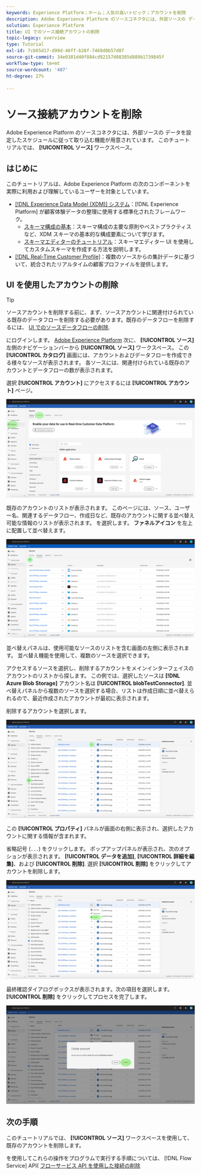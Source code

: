 ```yaml
---
keywords: Experience Platform；ホーム；人気の高いトピック；アカウントを削除
description: Adobe Experience Platform のソースコネクタには、外部ソースの データを設定したスケジュールに従って取り込む機能が用意されています。 このチュートリアルでは、「ソース」ワークスペースからアカウントを削除する手順を説明します。
solution: Experience Platform
title: UI でのソース接続アカウントの削除
topic-legacy: overview
type: Tutorial
exl-id: 7cb65d17-d99d-46ff-b28f-7469d0b57d07
source-git-commit: 34e0381d40f884cd92157d08385d889b1739845f
workflow-type: tm+mt
source-wordcount: '487'
ht-degree: 27%

---
```


# ソース接続アカウントを削除

Adobe Experience Platform のソースコネクタには、外部ソースの データを設定したスケジュールに従って取り込む機能が用意されています。 このチュートリアルでは、 **[!UICONTROL ソース]** ワークスペース。

## はじめに

このチュートリアルは、Adobe Experience Platform の次のコンポーネントを実際に利用および理解しているユーザーを対象としています。

- [[!DNL Experience Data Model (XDM)]  システム](../../../xdm/home.md)：[!DNL Experience Platform] が顧客体験データの整理に使用する標準化されたフレームワーク。
   - [スキーマ構成の基本](../../../xdm/schema/composition.md)：スキーマ構成の主要な原則やベストプラクティスなど、XDM スキーマの基本的な構成要素について学びます。
   - [スキーマエディターのチュートリアル](../../../xdm/tutorials/create-schema-ui.md)：スキーマエディター UI を使用してカスタムスキーマを作成する方法を説明します。
- [[!DNL Real-Time Customer Profile]](../../../profile/home.md)：複数のソースからの集計データに基づいて、統合されたリアルタイムの顧客プロファイルを提供します。

## UI を使用したアカウントの削除

>[!TIP]
>
>ソースアカウントを削除する前に、まず、ソースアカウントに関連付けられている既存のデータフローを削除する必要があります。既存のデータフローを削除するには、 [UI でのソースデータフローの削除](./delete.md).

にログインします。 [Adobe Experience Platform](https://platform.adobe.com) 次に、 **[!UICONTROL ソース]** 左側のナビゲーションバーから **[!UICONTROL ソース]** ワークスペース。 この **[!UICONTROL カタログ]** 画面には、アカウントおよびデータフローを作成できる様々なソースが表示されます。 各ソースには、関連付けられている既存のアカウントとデータフローの数が表示されます。

選択 **[!UICONTROL アカウント]** にアクセスするには **[!UICONTROL アカウント]** ページ。

![catalog-accounts](../../images/tutorials/delete-accounts/catalog.png)

既存のアカウントのリストが表示されます。 このページには、ソース、ユーザー名、関連するデータフロー、作成日など、既存のアカウントに関する並べ替え可能な情報のリストが表示されます。 を選択します。 **ファネルアイコン** を左上に配置して並べ替えます。

![dataflows-list](../../images/tutorials/delete-accounts/accounts.png)

並べ替えパネルは、使用可能なソースのリストを含む画面の左側に表示されます。 並べ替え機能を使用して、複数のソースを選択できます。

アクセスするソースを選択し、削除するアカウントをメインインターフェイスのアカウントのリストから探します。 この例では、選択したソースは **[!DNL Azure Blob Storage]** アカウント名は **[!UICONTROL blobTestConnector]**. 並べ替えパネルから複数のソースを選択する場合、リストは作成日順に並べ替えられるので、最近作成されたアカウントが最初に表示されます。

削除するアカウントを選択します。

![dataflows-sort](../../images/tutorials/delete-accounts/sort.png)

この **[!UICONTROL プロパティ]** パネルが画面の右側に表示され、選択したアカウントに関する情報が含まれます。

省略記号 (`...`) をクリックします。 ポップアップパネルが表示され、次のオプションが表示されます。 **[!UICONTROL データを追加]**, **[!UICONTROL 詳細を編集]**、および **[!UICONTROL 削除]**. 選択 **[!UICONTROL 削除]** をクリックしてアカウントを削除します。

![dataflows-sort](../../images/tutorials/delete-accounts/delete.png)

最終確認ダイアログボックスが表示されます。次の項目を選択します。 **[!UICONTROL 削除]** をクリックしてプロセスを完了します。

![削除](../../images/tutorials/delete-accounts/confirm.png)

## 次の手順

このチュートリアルでは、 **[!UICONTROL ソース]** ワークスペースを使用して、既存のアカウントを削除します。

を使用してこれらの操作をプログラムで実行する手順については、 [!DNL Flow Service] API( [フローサービス API を使用した接続の削除](../../tutorials/api/delete.md)
